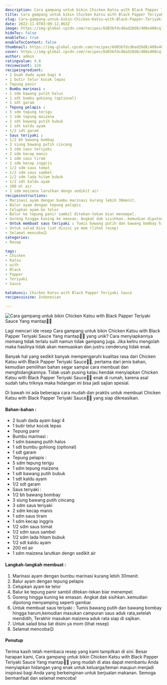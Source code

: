 ```yaml
---
description: Cara gampang untuk bikin Chicken Katsu with Black Papper Teriyaki Sauce Yang mantap"
title: Cara gampang untuk bikin Chicken Katsu with Black Papper Teriyaki Sauce Yang mantap
slug: Cara-gampang-untuk-bikin-Chicken-Katsu-with-Black-Papper-Teriyaki-Sauce-Yang-mantap
date: 2022-11-8T03:09:12.063Z
image: https://img-global.cpcdn.com/recipes/6d03bfdcd6ad20d8/400x400cq70/photo.jpg
hideToc: false
enableToc: true
enableTocContent: false
thumbnail: https://img-global.cpcdn.com/recipes/6d03bfdcd6ad20d8/400x400cq70/photo.jpg
cover: https://img-global.cpcdn.com/recipes/6d03bfdcd6ad20d8/400x400cq70/photo.jpg
author: admin
ratingvalue: 4.8
reviewcount: 124
recipeingredient:
- 2 buah dada ayam bagi 4
- 1 butir telur kocok lepas
- Tepung panir
- Bumbu marinasi :
- 1 sdm bawang putih halus
- 1 sdt bumbu gohiong (optional)
- 1 sdt garam
- Tepung pelapis :
- 5 sdm tepung terigu
- 1 sdm tepung maizena
- 1 sdt bawang putih bubuk
- 1 sdt kaldu ayam
- 1/2 sdt garam
- Saus teriyaki :
- 1/2 bh bawang bombay
- 3 siung bawang putih cincang
- 3 sdm saus teriyaki
- 2 sdm kecap manis
- 1 sdm saus tiram
- 1 sdm kecap inggris
- 1/2 sdm saus tomat
- 1/2 sdm saus sambel
- 1/2 sdm lada hitam bubuk
- 1/2 sdt kaldu ayam
- 200 ml air
- 1 sdm maizena larutkan dengn sedikit air
recipeinstructions:
- Marinasi ayam dengan bumbu marinasi kurang lebih 30menit.
- Balur ayam dengan tepung pelapis
- Celupkan ayam ke telor
- Balur ke tepung panir sambil ditekan-tekan biar menempel.
- Goreng hingga kuning ke emasan. Angkat dak sisihkan..kemudian dipotong menyamping seperti gambar.
- Untuk membuat saus teriyaki : Tumis bawang putih dan bawang bombay hingga harum,kemudian masukan campuran saus aduk rata,setelah mendidih, Terakhir masukan maizena aduk rata siap di sajikan.
- Untuk salad bisa liat disini ya mom (lihat resep)
- Selamat mencoba😉
categories:
- Resep

tags:
- Chicken
- Katsu
- with
- Black
- Papper
- Teriyaki
- Sauce

katakunci: Chicken Katsu with Black Papper Teriyaki Sauce
recipecuisine: Indonesian

---
```


![Cara gampang untuk bikin Chicken Katsu with Black Papper Teriyaki Sauce Yang mantap👩‍🍳](https://img-global.cpcdn.com/recipes/6d03bfdcd6ad20d8/400x400cq70/photo.jpg)

Lagi mencari ide resep Cara gampang untuk bikin Chicken Katsu with Black Papper Teriyaki Sauce Yang mantap👩‍🍳 yang unik? Cara menyiapkannya memang tidak terlalu sulit namun tidak gampang juga. Jika keliru mengolah maka hasilnya tidak akan memuaskan dan justru cenderung tidak enak.

Banyak hal yang sedikit banyak mempengaruhi kualitas rasa dari Chicken Katsu with Black Papper Teriyaki Sauce👩‍🍳, pertama dari jenis bahan, kemudian pemilihan bahan segar sampai cara membuat dan menghidangkannya. Tidak usah pusing kalau hendak menyiapkan Chicken Katsu with Black Papper Teriyaki Sauce👩‍🍳 enak di rumah, karena asal sudah tahu triknya maka hidangan ini bisa jadi sajian spesial.

Di bawah ini ada beberapa cara mudah dan praktis untuk membuat Chicken Katsu with Black Papper Teriyaki Sauce👩‍🍳 yang siap dikreasikan.

<!--inarticleads1-->

#### Bahan-bahan :

- 2 buah dada ayam bagi 4
- 1 butir telur kocok lepas
- Tepung panir
- Bumbu marinasi :
- 1 sdm bawang putih halus
- 1 sdt bumbu gohiong (optional)
- 1 sdt garam
- Tepung pelapis :
- 5 sdm tepung terigu
- 1 sdm tepung maizena
- 1 sdt bawang putih bubuk
- 1 sdt kaldu ayam
- 1/2 sdt garam
- Saus teriyaki :
- 1/2 bh bawang bombay
- 3 siung bawang putih cincang
- 3 sdm saus teriyaki
- 2 sdm kecap manis
- 1 sdm saus tiram
- 1 sdm kecap inggris
- 1/2 sdm saus tomat
- 1/2 sdm saus sambel
- 1/2 sdm lada hitam bubuk
- 1/2 sdt kaldu ayam
- 200 ml air
- 1 sdm maizena larutkan dengn sedikit air

<!--inarticleads2-->

#### Langkah-langkah membuat :

1. Marinasi ayam dengan bumbu marinasi kurang lebih 30menit.
1. Balur ayam dengan tepung pelapis
1. Celupkan ayam ke telor
1. Balur ke tepung panir sambil ditekan-tekan biar menempel.
1. Goreng hingga kuning ke emasan. Angkat dak sisihkan..kemudian dipotong menyamping seperti gambar.
1. Untuk membuat saus teriyaki : Tumis bawang putih dan bawang bombay hingga harum,kemudian masukan campuran saus aduk rata,setelah mendidih, Terakhir masukan maizena aduk rata siap di sajikan.
1. Untuk salad bisa liat disini ya mom (lihat resep)
1. Selamat mencoba😉

#### Penutup

Terima kasih telah membaca resep yang kami tampilkan di sini. Besar harapan kami, Cara gampang untuk bikin Chicken Katsu with Black Papper Teriyaki Sauce Yang mantap👩‍🍳 yang mudah di atas dapat membantu Anda menyiapkan hidangan yang enak untuk keluarga/teman maupun menjadi inspirasi bagi Anda yang berkeinginan untuk berjualan makanan. Semoga bermanfaat dan selamat mencoba!